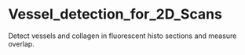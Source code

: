 # Vessel_detection_for_2D_Scans
Detect vessels and collagen in fluorescent histo sections and measure overlap.
